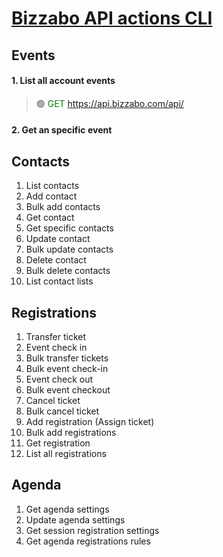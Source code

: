 # [Bizzabo API actions CLI](https://github.com/memosk8/update-reg)

## Events

#### 1. List all account events

> :green_circle: <span style="color:green"> GET https://api.bizzabo.com/api/ </span>

#### 2. Get an specific event

## Contacts

1. List contacts
2. Add contact
3. Bulk add contacts
4. Get contact
5. Get specific contacts
6. Update contact
7. Bulk update contacts
8. Delete contact
9. Bulk delete contacts
10. List contact lists

## Registrations

1. Transfer ticket
2. Event check in
3. Bulk transfer tickets
4. Bulk event check-in
5. Event check out
6. Bulk event checkout
7. Cancel ticket
8. Bulk cancel ticket
9. Add registration (Assign ticket)
10. Bulk add registrations
11. Get registration
12. List all registrations

## Agenda

1. Get agenda settings
2. Update agenda settings
3. Get session registration settings
4. Get agenda registrations rules
